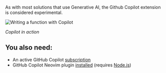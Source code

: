 As with most solutions that use Generative AI, the Github Copilot extension is considered experimental.

![Writing a function with Copilot](https://qtccache.qt.io/images/copilot/Copilot.gif)

*Copilot in action*

## You also need:

- An active GitHub Copilot [subscription](https://github.com/features/copilot)
- GitHub Copilot Neovim plugin [installed](https://github.com/github/copilot.vim?tab=readme-ov-file#getting-started) (requires [Node.js](https://nodejs.org/en/download/package-manager))
